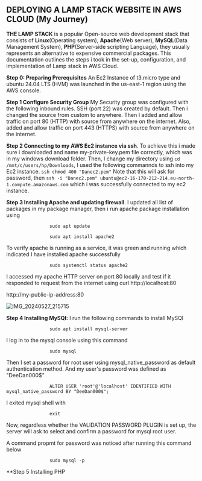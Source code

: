 ## DEPLOYING A LAMP STACK WEBSITE IN AWS CLOUD (My Journey)

**THE LAMP STACK** is a popular Open-source web development stack that consists of **Linux**(Operating system), **Apache**(Web server), **MySQL**(Data Management System), **PHP**(Server-side scripting Language), they usually represents an alternative to expensive commercial packages. This documentation outlines the steps i took in the set-up, configuration, and implementation of Lamp stack in AWS Cloud.

**Step 0: Preparing Prerequisites** An Ec2 Instance of t3.micro type and ubuntu 24.04 LTS (HVM) was launched in the us-east-1 region using the AWS console.

**Step 1 Configure Security Group** My Security group was configured with the following inbound rules. SSH (port 22) was created by default. Then i changed the source from custom to anywhere. Then I added and allow traffic on port 80 (HTTP) with source from anywhere on the internet. Also, added and allow traffic on port 443 (HTTPS) with source from anywhere on the internet.

**Step 2 Connecting to my AWS Ec2 instance via ssh**. To achieve this i made sure i downloaded and name my-private-key.pem file correctly, which was in my windows download folder. Then, I change my directory using `cd /mnt/c/users/hp/Downloads`, I used the following commannds to ssh into my Ec2 instance. `ssh chmod 400 "Danec2.pem"` Note that this will ask for password, then `ssh -i "Danec2.pem" ubuntu@ec2-16-170-212-214.eu-north-1.compute.amazonaws.com` which i was successfully connected to my ec2 instance.

**Step 3 Installing Apache and updating firewall**. I updated all list of packages in my package manager, then i run apache package installation using 

                    sudo apt update

                    sudo apt install apache2

To verify apache is running as a service, it was green and running which indicated I have installed apache successfully

                    sudo systemctl status apache2



I accessed my apache HTTP server on port 80 locally and test if it responded to request from the internet using
curl http://localhost:80

http://my-public-ip-address:80

![IMG_20240527_215715](https://github.com/Adoh-Daniel/Daniel-Devops-Journey/assets/169608648/1263cd2b-d36f-4a39-93fc-d864f994fc75)

**Step 4 Installing MySQl:** I run the following commands to install MySQl

                    sudo apt install mysql-server


I log in to the mysql console using this command

                    sudo mysql

Then I set a password for root user using mysql_native_password as default authentication method. And my user's password was defined as "DeeDan000$"

                    ALTER USER 'root'@'localhost' IDENTIFIED WITH mysql_native_password BY "DeeDan000$";

I exited mysql shell with

                    exit

Now, regardless whether the VALIDATION PASSWORD PLUGIN is set up, the server will ask to select and confirm a password for mysql root user.

A command propmt for password was noticed after running this command below

                    sudo mysql -p

**Step 5 Installing PHP


                    

